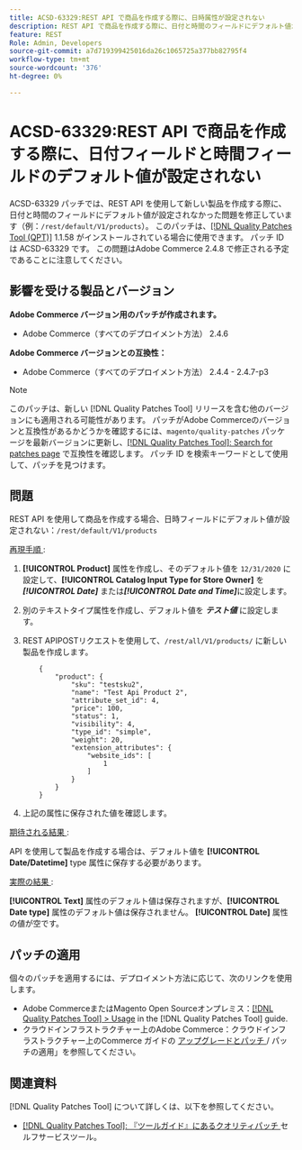 ```yaml
---
title: ACSD-63329:REST API で商品を作成する際に、日時属性が設定されない
description: REST API で商品を作成する際に、日付と時間のフィールドにデフォルト値が設定されないAdobe Commerceの問題を修正するために、ACSD-63329 パッチを適用してください。
feature: REST
Role: Admin, Developers
source-git-commit: a7d719399425016da26c1065725a377bb82795f4
workflow-type: tm+mt
source-wordcount: '376'
ht-degree: 0%

---
```



# ACSD-63329:REST API で商品を作成する際に、日付フィールドと時間フィールドのデフォルト値が設定されない

ACSD-63329 パッチでは、REST API を使用して新しい製品を作成する際に、日付と時間のフィールドにデフォルト値が設定されなかった問題を修正しています（例：`/rest/default/V1/products`）。 このパッチは、[[!DNL Quality Patches Tool (QPT)]](/help/tools/quality-patches-tool/quality-patches-tool-to-self-serve-quality-patches.md) 1.1.58 がインストールされている場合に使用できます。 パッチ ID は ACSD-63329 です。 この問題はAdobe Commerce 2.4.8 で修正される予定であることに注意してください。

## 影響を受ける製品とバージョン

**Adobe Commerce バージョン用のパッチが作成されます。**

* Adobe Commerce（すべてのデプロイメント方法） 2.4.6

**Adobe Commerce バージョンとの互換性：**

* Adobe Commerce（すべてのデプロイメント方法） 2.4.4 - 2.4.7-p3

>[!NOTE]
>
>このパッチは、新しい [!DNL Quality Patches Tool] リリースを含む他のバージョンにも適用される可能性があります。 パッチがAdobe Commerceのバージョンと互換性があるかどうかを確認するには、`magento/quality-patches` パッケージを最新バージョンに更新し、[[!DNL Quality Patches Tool]: Search for patches page](https://experienceleague.adobe.com/tools/commerce-quality-patches/index.html) で互換性を確認します。 パッチ ID を検索キーワードとして使用して、パッチを見つけます。

## 問題

REST API を使用して商品を作成する場合、日時フィールドにデフォルト値が設定されない：`/rest/default/V1/products`

<u> 再現手順 </u>:

1. **[!UICONTROL Product]** 属性を作成し、そのデフォルト値を `12/31/2020` に設定して、**[!UICONTROL Catalog Input Type for Store Owner]** を ***[!UICONTROL Date]*** または&#x200B;***[!UICONTROL Date and Time]***&#x200B;に設定します。
1. 別のテキストタイプ属性を作成し、デフォルト値を ***テスト値*** に設定します。
1. REST APIPOSTリクエストを使用して、`/rest/all/V1/products/` に新しい製品を作成します。

   ```
       {
           "product": {
               "sku": "testsku2",
               "name": "Test Api Product 2",
               "attribute_set_id": 4,
               "price": 100,
               "status": 1,
               "visibility": 4,
               "type_id": "simple",
               "weight": 20,
               "extension_attributes": {
                   "website_ids": [
                       1
                   ]
               }
           }
       }
   ```

1. 上記の属性に保存された値を確認します。

<u> 期待される結果 </u>:

API を使用して製品を作成する場合は、デフォルト値を **[!UICONTROL Date/Datetime]** type 属性に保存する必要があります。

<u> 実際の結果 </u>:

**[!UICONTROL Text]** 属性のデフォルト値は保存されますが、**[!UICONTROL Date type]** 属性のデフォルト値は保存されません。 **[!UICONTROL Date]** 属性の値が空です。

## パッチの適用

個々のパッチを適用するには、デプロイメント方法に応じて、次のリンクを使用します。

* Adobe CommerceまたはMagento Open Sourceオンプレミス：[[!DNL Quality Patches Tool] > Usage](/help/tools/quality-patches-tool/usage.md) in the [!DNL Quality Patches Tool] guide.
* クラウドインフラストラクチャー上のAdobe Commerce：クラウドインフラストラクチャー上のCommerce ガイドの [ アップグレードとパッチ ](https://experienceleague.adobe.com/docs/commerce-cloud-service/user-guide/develop/upgrade/apply-patches.html)/ パッチの適用」を参照してください。

## 関連資料

[!DNL Quality Patches Tool] について詳しくは、以下を参照してください。

* [[!DNL Quality Patches Tool]: 『ツールガイド』にあるクオリティパッチ ](/help/tools/quality-patches-tool/quality-patches-tool-to-self-serve-quality-patches.md) セルフサービスツール。
